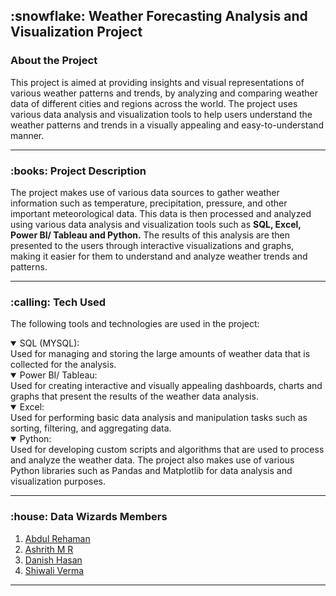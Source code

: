 <h2> :snowflake: Weather Forecasting Analysis and Visualization Project</h2>

<h3>About the Project</h3>

<p>This project is aimed at providing insights and visual representations of various weather patterns and trends, by analyzing and comparing weather data of different cities and regions across the world. The project uses various data analysis and visualization tools to help users understand the weather patterns and trends in a visually appealing and easy-to-understand manner.</p>

<hr>
<h3>:books: Project Description</h3>

<p>The project makes use of various data sources to gather weather information such as temperature, precipitation, pressure, and other important meteorological data. This data is then processed and analyzed using various data analysis and visualization tools such as <b>SQL, Excel, Power BI/ Tableau and Python.</b> The results of this analysis are then presented to the users through interactive visualizations and graphs, making it easier for them to understand and analyze weather trends and patterns.</p>

<hr>
<h3>:calling: Tech Used</h3>

<p>The following tools and technologies are used in the project:</p>

<details open><summary>SQL (MYSQL):</summary> Used for managing and storing the large amounts of weather data that is collected for the analysis.</details>

<details open><summary>Power BI/ Tableau:</summary> Used for creating interactive and visually appealing dashboards, charts and graphs that present the results of the weather data analysis.</details>

<details open><summary>Excel:</summary> Used for performing basic data analysis and manipulation tasks such as sorting, filtering, and aggregating data.</details>

<details open><summary>Python:</summary> Used for developing custom scripts and algorithms that are used to process and analyze the weather data. The project also makes use of various Python libraries such as Pandas and Matplotlib for data analysis and visualization purposes.</details>
<hr>

<h3>:house: Data Wizards Members </h3>

1. [Abdul Rehaman](https://github.com/AR10X)
2. [Ashrith M R](https://github.com/ashhh-01)
3. [Danish Hasan](https://github.com/DanishHasan14321)
4. [Shiwali Verma](https://github.com/AR10X/data-analysis)
<hr>



